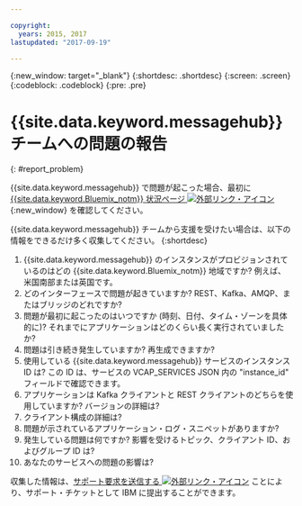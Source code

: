 ```yaml
---

copyright:
  years: 2015, 2017
lastupdated: "2017-09-19"

---
```


{:new_window: target="_blank"}
{:shortdesc: .shortdesc}
{:screen: .screen}
{:codeblock: .codeblock}
{:pre: .pre}



# {{site.data.keyword.messagehub}} チームへの問題の報告
{: #report_problem}

{{site.data.keyword.messagehub}} で問題が起こった場合、最初に [{{site.data.keyword.Bluemix_notm}} 状況ページ ![外部リンク・アイコン](../../icons/launch-glyph.svg "外部リンク・アイコン")](https://console.bluemix.net/status){:new_window} を確認してください。 

{{site.data.keyword.messagehub}} チームから支援を受けたい場合は、以下の情報をできるだけ多く収集してください。
{:shortdesc}

1. {{site.data.keyword.messagehub}} のインスタンスがプロビジョンされているのはどの {{site.data.keyword.Bluemix_notm}} 地域ですか? 例えば、米国南部または英国です。 
2. どのインターフェースで問題が起きていますか? REST、Kafka、AMQP、またはブリッジのどれですか?
3. 問題が最初に起こったのはいつですか (時刻、日付、タイム・ゾーンを具体的に)? それまでにアプリケーションはどのくらい長く実行されていましたか?
4. 問題は引き続き発生していますか? 再生成できますか?
5. 使用している {{site.data.keyword.messagehub}} サービスのインスタンス ID は?
この ID は、サービスの VCAP_SERVICES JSON 内の "instance_id" フィールドで確認できます。
6. アプリケーションは Kafka クライアントと REST クライアントのどちらを使用していますか? バージョンの詳細は?
7. クライアント構成の詳細は?
8. 問題が示されているアプリケーション・ログ・スニペットがありますか?
9. 発生している問題は何ですか? 影響を受けるトピック、クライアント ID、およびグループ ID は?
10. あなたのサービスへの問題の影響は?


収集した情報は、[サポート要求を送信する ![外部リンク・アイコン](../../icons/launch-glyph.svg "外部リンク・アイコン")](https://console.bluemix.net/docs/support/index.html#open-ticket) ことにより、サポート・チケットとして IBM に提出することができます。










